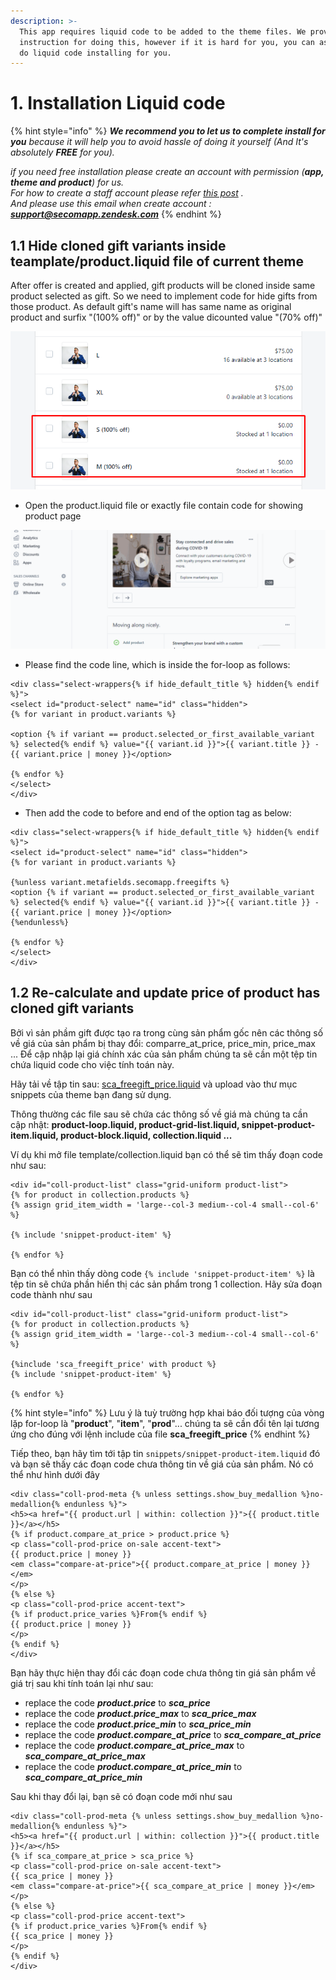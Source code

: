 ```yaml
---
description: >-
  This app requires liquid code to be added to the theme files. We provide the
  instruction for doing this, however if it is hard for you, you can ask us to
  do liquid code installing for you.
---
```


# 1. Installation Liquid code

{% hint style="info" %}
_**We recommend you to let us to complete install for you** because it will help you to avoid hassle of doing it yourself \(And It's_  _absolutely **FREE** for you\)._

_if you need free installation please create an account with permission \(**app, theme and product**\) for us.  
For how to create a staff account please refer_ [_this post_](http://docs.shopify.com/manual/settings/account/staff-members) _.  
And please use this email when create account : **support@secomapp.zendesk.com**_
{% endhint %}

## 1.1 Hide cloned gift variants inside teamplate/product.liquid file of current theme

After offer is created and applied, gift products will be cloned inside same product selected as gift. So we need to implement code for hide gifts from those product. As default gift's name will has same name as original product and surfix "\(100% off\)" or by the value dicounted value "\(70% off\)"

![Cloned gift products ](../.gitbook/assets/image%20%281%29.png)

* Open the product.liquid file or exactly file contain code for showing product page

![](../.gitbook/assets/edit-theme.gif)

* Please find the code line, which is inside the for-loop as follows:

```text
<div class="select-wrappers{% if hide_default_title %} hidden{% endif %}">
<select id="product-select" name="id" class="hidden">
{% for variant in product.variants %}

<option {% if variant == product.selected_or_first_available_variant %} selected{% endif %} value="{{ variant.id }}">{{ variant.title }} - {{ variant.price | money }}</option>

{% endfor %}
</select>
</div>
```

* Then add the code to before and end of the option tag as below:

```text
<div class="select-wrappers{% if hide_default_title %} hidden{% endif %}">
<select id="product-select" name="id" class="hidden">
{% for variant in product.variants %}

{%unless variant.metafields.secomapp.freegifts %}
<option {% if variant == product.selected_or_first_available_variant %} selected{% endif %} value="{{ variant.id }}">{{ variant.title }} - {{ variant.price | money }}</option>
{%endunless%}

{% endfor %}
</select>
</div>
```

## 1.2 Re-calculate and update price of product has cloned gift variants

Bởi vì sản phầm gift được tạo ra trong cùng sản phẩm gốc nên các thông số về giá của sản phẩm bị thay đổi: comparre\_at\_price, price\_min, price\_max ... Để cập nhập lại giá chính xác của sản phẩm chúng ta sẽ cần một tệp tin chứa liquid code cho việc tính toán này.

Hãy tải về tập tin sau: [sca\_freegift\_price.liquid](https://github.com/secomapp/freegifts-docs/blob/master/files/sca_freegift_price.liquid) và upload vào thư mục snippets của theme bạn đang sử dụng.

Thông thường các file sau sẽ chứa các thông số về giá mà chúng ta cần cập nhật:  **product-loop.liquid, product-grid-list.liquid, snippet-product-item.liquid, product-block.liquid, collection.liquid ...**

Ví dụ khi mở file template/collection.liquid bạn có thể sẽ tìm thấy đoạn code như sau:

```text
<div id="coll-product-list" class="grid-uniform product-list">
{% for product in collection.products %}
{% assign grid_item_width = 'large--col-3 medium--col-4 small--col-6' %}

{% include 'snippet-product-item' %}

{% endfor %}
```

Bạn có thể nhìn thấy dòng code `{% include 'snippet-product-item' %}` là tệp tin sẽ chứa phần hiển thị các sản phẩm trong 1 collection. Hãy sửa đoạn code thành như sau

```text
<div id="coll-product-list" class="grid-uniform product-list">
{% for product in collection.products %}
{% assign grid_item_width = 'large--col-3 medium--col-4 small--col-6' %}

{%include 'sca_freegift_price' with product %}
{% include 'snippet-product-item' %}

{% endfor %}
```

{% hint style="info" %}
Lưu ý là tuỳ trường hợp khai báo đối tượng của vòng lặp for-loop là "**product**", "**item**", "**prod**"... chúng ta sẽ cần đổi tên lại tương ứng cho đúng với lệnh include của file **sca\_freegift\_price**
{% endhint %}

Tiếp theo, bạn hãy tìm tới tập tin `snippets/snippet-product-item.liquid` đó và bạn sẽ thấy các đoạn code chưa thông tin về giá của sản phẩm. Nó có thể như hình dưới đây

```text
<div class="coll-prod-meta {% unless settings.show_buy_medallion %}no-medallion{% endunless %}">
<h5><a href="{{ product.url | within: collection }}">{{ product.title }}</a></h5>
{% if product.compare_at_price > product.price %}
<p class="coll-prod-price on-sale accent-text">
{{ product.price | money }}
<em class="compare-at-price">{{ product.compare_at_price | money }}</em>
</p>
{% else %}
<p class="coll-prod-price accent-text">
{% if product.price_varies %}From{% endif %}
{{ product.price | money }}
</p>
{% endif %}
</div>
```

Bạn hãy thực hiện thay đổi các đoạn code chưa thông tin giá sản phẩm về giá trị sau khi tính toán lại như sau:

* replace the code _**product.price**_ to _**sca\_price**_
* replace the code _**product.price\_max**_ to _**sca\_price\_max**_
* replace the code _**product.price\_min**_ to _**sca\_price\_min**_
* replace the code _**product.compare\_at\_price**_ to _**sca\_compare\_at\_price**_
* replace the code _**product.compare\_at\_price\_max**_ to _**sca\_compare\_at\_price\_max**_
* replace the code _**product.compare\_at\_price\_min**_ to _**sca\_compare\_at\_price\_min**_

Sau khi thay đổi lại, bạn sẽ có đoạn code mới như sau

```text
<div class="coll-prod-meta {% unless settings.show_buy_medallion %}no-medallion{% endunless %}">
<h5><a href="{{ product.url | within: collection }}">{{ product.title }}</a></h5>
{% if sca_compare_at_price > sca_price %}
<p class="coll-prod-price on-sale accent-text">
{{ sca_price | money }}
<em class="compare-at-price">{{ sca_compare_at_price | money }}</em>
</p>
{% else %}
<p class="coll-prod-price accent-text">
{% if product.price_varies %}From{% endif %}
{{ sca_price | money }}
</p>
{% endif %}
</div>
```





